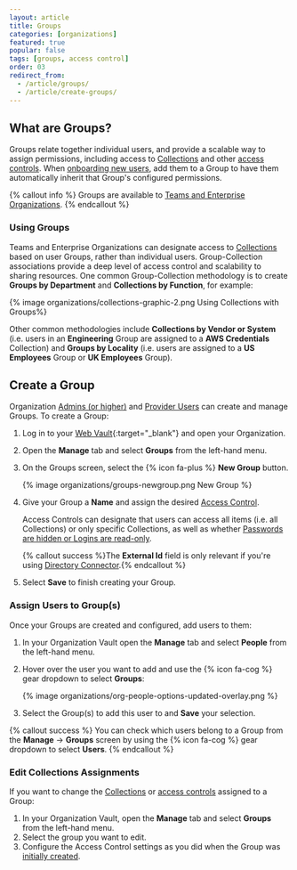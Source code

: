 ```yaml
---
layout: article
title: Groups
categories: [organizations]
featured: true
popular: false
tags: [groups, access control]
order: 03
redirect_from:
  - /article/groups/
  - /article/create-groups/
---
```


## What are Groups?

Groups relate together individual users, and provide a scalable way to assign permissions, including access to [Collections]({{site.baseurl}}/article/about-collections) and other [access controls]({{site.baseurl}}/article/user-types-access-control/#access-control). When [onboarding new users]({{site.baseurl}}/article/managing-users/), add them to a Group to have them automatically inherit that Group's configured permissions.

{% callout info %}
Groups are available to [Teams and Enterprise Organizations]({{site.baseurl}}/article/about-organizations/#types-of-organizations).
{% endcallout %}

### Using Groups

Teams and Enterprise Organizations can designate access to [Collections]({{site.baseurl}}/article/about-collections/) based on user Groups, rather than individual users. Group-Collection associations provide a deep level of access control and scalability to sharing resources. One common Group-Collection methodology is to create **Groups by Department** and **Collections by Function**, for example:

{% image organizations/collections-graphic-2.png Using Collections with Groups%}

Other common methodologies include **Collections by Vendor or System** (i.e. users in an **Engineering** Group are assigned to a **AWS Credentials** Collection) and **Groups by Locality** (i.e. users are assigned to a **US Employees** Group or **UK Employees** Group).

## Create a Group

Organization [Admins (or higher)]({{site.baseurl}}/article/user-types-access-control/#user-types) and [Provider Users]({{site.baseurl}}/article/provider-users/provider-user-types) can create and manage Groups. To create a Group:

1. Log in to your [Web Vault](https://vault.bitwarden.com){:target="\_blank"} and open your Organization.
2. Open the **Manage** tab and select **Groups** from the left-hand menu.
3. On the Groups screen, select the {% icon fa-plus %} **New Group** button.

   {% image organizations/groups-newgroup.png New Group %}
4. Give your Group a **Name** and assign the desired [Access Control]({{site.baseurl}}/article/user-types-access-control/#access-control).

   Access Controls can designate that users can access all items (i.e. all Collections) or only specific Collections, as well as whether [Passwords are hidden or Logins are read-only]({{site.baseurl}}/article/user-types-access-control/#granular-access-control).

   {% callout success %}The **External Id** field is only relevant if you're using [Directory Connector]({{site.baseurl}}/article/directory-sync/).{% endcallout %}
5. Select **Save** to finish creating your Group.

### Assign Users to Group(s)

Once your Groups are created and configured, add users to them:

1. In your Organization Vault open the **Manage** tab and select **People** from the left-hand menu.
2. Hover over the user you want to add and use the {% icon fa-cog %} gear dropdown to select **Groups**:

   {% image organizations/org-people-options-updated-overlay.png %}
3. Select the Group(s) to add this user to and **Save** your selection.

{% callout success %}
You can check which users belong to a Group from the **Manage** &rarr; **Groups** screen by using the {% icon fa-cog %} gear dropdown to select **Users**.
{% endcallout %}

### Edit Collections Assignments

If you want to change the [Collections]({{site.baseurl}}/article/about-collections/) or [access controls]({{site.baseurl}}/article/user-types-access-control/#access-control) assigned to a Group:

1. In your Organization Vault, open the **Manage** tab and select **Groups** from the left-hand menu.
2. Select the group you want to edit.
3. Configure the Access Control settings as you did when the Group was [initially created](#create-a-group).
